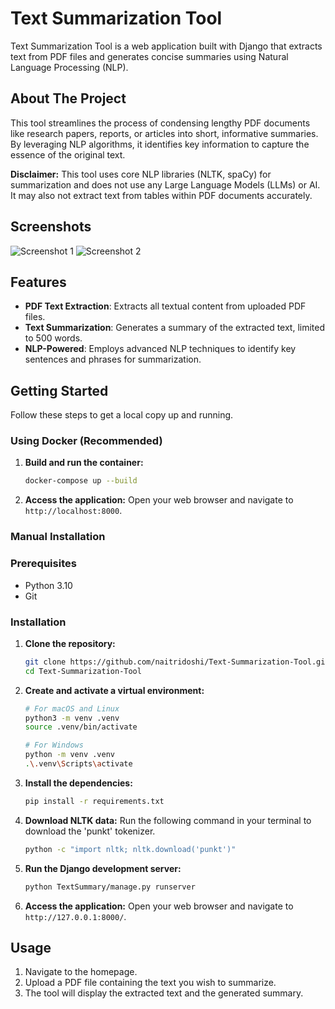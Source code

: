 # Text Summarization Tool

Text Summarization Tool is a web application built with Django that extracts text from PDF files and generates concise summaries using Natural Language Processing (NLP).

## About The Project

This tool streamlines the process of condensing lengthy PDF documents like research papers, reports, or articles into short, informative summaries. By leveraging NLP algorithms, it identifies key information to capture the essence of the original text.

**Disclaimer:** This tool uses core NLP libraries (NLTK, spaCy) for summarization and does not use any Large Language Models (LLMs) or AI. It may also not extract text from tables within PDF documents accurately.

## Screenshots

![Screenshot 1](screenshots/screenshot1.png)
![Screenshot 2](screenshots/screenshot2.png)


## Features

-   **PDF Text Extraction**: Extracts all textual content from uploaded PDF files.
-   **Text Summarization**: Generates a summary of the extracted text, limited to 500 words.
-   **NLP-Powered**: Employs advanced NLP techniques to identify key sentences and phrases for summarization.

## Getting Started

Follow these steps to get a local copy up and running.

### Using Docker (Recommended)

1.  **Build and run the container:**
    ```sh
    docker-compose up --build
    ```

2.  **Access the application:**
    Open your web browser and navigate to `http://localhost:8000`.

### Manual Installation

### Prerequisites

-   Python 3.10
-   Git

### Installation

1.  **Clone the repository:**
    ```sh
    git clone https://github.com/naitridoshi/Text-Summarization-Tool.git
    cd Text-Summarization-Tool
    ```

2.  **Create and activate a virtual environment:**
    ```sh
    # For macOS and Linux
    python3 -m venv .venv
    source .venv/bin/activate

    # For Windows
    python -m venv .venv
    .\.venv\Scripts\activate
    ```

3.  **Install the dependencies:**
    ```sh
    pip install -r requirements.txt
    ```

4.  **Download NLTK data:**
    Run the following command in your terminal to download the 'punkt' tokenizer.
    ```sh
    python -c "import nltk; nltk.download('punkt')"
    ```

5.  **Run the Django development server:**
    ```sh
    python TextSummary/manage.py runserver
    ```

6.  **Access the application:**
    Open your web browser and navigate to `http://127.0.0.1:8000/`.

## Usage

1.  Navigate to the homepage.
2.  Upload a PDF file containing the text you wish to summarize.
3.  The tool will display the extracted text and the generated summary.